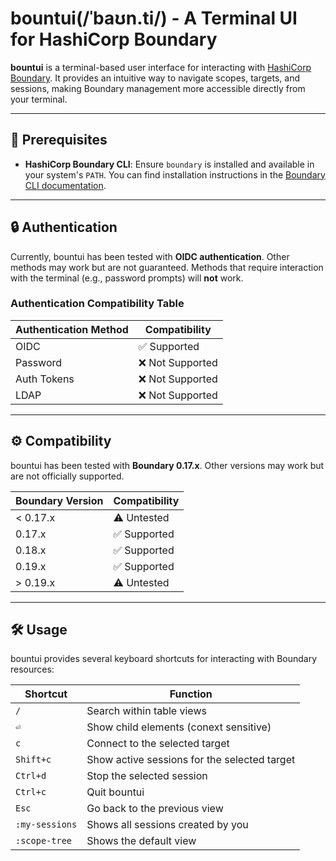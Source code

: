 # bountui(/ˈbaʊn.ti/) - A Terminal UI for HashiCorp Boundary

**bountui** is a terminal-based user interface for interacting
with [HashiCorp Boundary](https://www.hashicorp.com/products/boundary). It provides an intuitive way to navigate scopes,
targets, and sessions, making Boundary management more accessible directly from your terminal.

---

## 🚀 Prerequisites

- **HashiCorp Boundary CLI**: Ensure `boundary` is installed and available in your system's `PATH`. You can find
  installation instructions in the [Boundary CLI documentation](https://developer.hashicorp.com/boundary/docs/cli).

---

## 🔒 Authentication

Currently, bountui has been tested with **OIDC authentication**. Other methods may work but are not guaranteed. Methods
that require interaction with the terminal (e.g., password prompts) will **not** work.

### Authentication Compatibility Table

| Authentication Method | Compatibility   |
|-----------------------|-----------------|
| OIDC                  | ✅ Supported     |
| Password              | ❌ Not Supported |
| Auth Tokens           | ❌ Not Supported |
| LDAP                  | ❌ Not Supported |

---

## ⚙️ Compatibility

bountui has been tested with **Boundary 0.17.x**. Other versions may work but are not officially supported.

| Boundary Version | Compatibility |
|------------------|---------------|
| < 0.17.x         | ⚠️ Untested   |
| 0.17.x           | ✅ Supported   |
| 0.18.x           | ✅ Supported   |
| 0.19.x           | ✅ Supported   |
| \> 0.19.x        | ⚠️ Untested   |

---

## 🛠️ Usage

bountui provides several keyboard shortcuts for interacting with Boundary resources:

| Shortcut       | Function                                     |
|----------------|----------------------------------------------|
| `/`            | Search within table views                    |
| `⏎`            | Show child elements (conext sensitive)       |
| `c`            | Connect to the selected target               |
| `Shift+c`      | Show active sessions for the selected target |
| `Ctrl+d`       | Stop the selected session                    |
| `Ctrl+c`       | Quit bountui                                 |
| `Esc`          | Go back to the previous view                 |
| `:my-sessions` | Shows all sessions created by you            |
| `:scope-tree`  | Shows the default view                       |                       